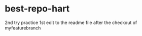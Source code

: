 # best-repo-hart
2nd try practice
1st edit to the readme file after the checkout of myfeaturebranch
